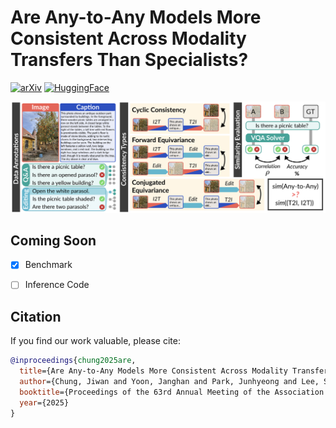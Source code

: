 # Are Any-to-Any Models More Consistent Across Modality Transfers Than Specialists?


[![arXiv](https://img.shields.io/badge/arXiv-tbu-b31b1b.svg)](https://arxiv.org/abs/2505.24211) [![HuggingFace](https://img.shields.io/badge/%F0%9F%A4%97%20Hugging%20Face-ACON-FFD21E)](https://huggingface.co/datasets/jiwan-chung/ACON)

<p align="center">
  <img src="assets/figure.png">
</p>

## Coming Soon
- [x] Benchmark
- [ ] Inference Code


## Citation
If you find our work valuable, please cite:
```bibtex
@inproceedings{chung2025are,
  title={Are Any-to-Any Models More Consistent Across Modality Transfers Than Specialists?},
  author={Chung, Jiwan and Yoon, Janghan and Park, Junhyeong and Lee, Sangeyl and Yang, Joowon and Park, Sooyeon and Yu, Youngjae},
  booktitle={Proceedings of the 63rd Annual Meeting of the Association for Computational Linguistics (Volume 1: Long Papers)},
  year={2025}
}
```
